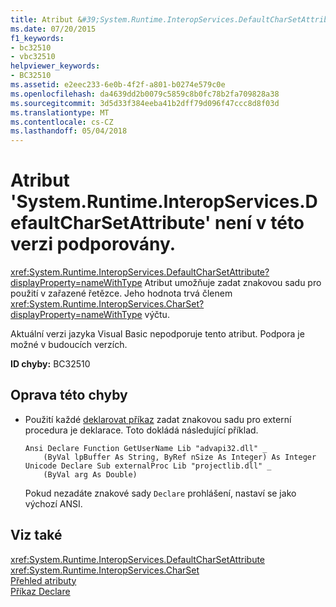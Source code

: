 ```yaml
---
title: Atribut &#39;System.Runtime.InteropServices.DefaultCharSetAttribute&#39; není v této verzi podporovány.
ms.date: 07/20/2015
f1_keywords:
- bc32510
- vbc32510
helpviewer_keywords:
- BC32510
ms.assetid: e2eec233-6e0b-4f2f-a801-b0274e579c0e
ms.openlocfilehash: da4639dd2b0079c5859c8b0fc78b2fa709828a38
ms.sourcegitcommit: 3d5d33f384eeba41b2dff79d096f47ccc8d8f03d
ms.translationtype: MT
ms.contentlocale: cs-CZ
ms.lasthandoff: 05/04/2018
---
```

# <a name="attribute-39systemruntimeinteropservicesdefaultcharsetattribute39-is-not-supported-in-this-version"></a>Atribut &#39;System.Runtime.InteropServices.DefaultCharSetAttribute&#39; není v této verzi podporovány.
<xref:System.Runtime.InteropServices.DefaultCharSetAttribute?displayProperty=nameWithType> Atribut umožňuje zadat znakovou sadu pro použití v zařazené řetězce. Jeho hodnota trvá členem <xref:System.Runtime.InteropServices.CharSet?displayProperty=nameWithType> výčtu.  
  
 Aktuální verzi jazyka Visual Basic nepodporuje tento atribut. Podpora je možné v budoucích verzích.  
  
 **ID chyby:** BC32510  
  
## <a name="to-correct-this-error"></a>Oprava této chyby  
  
-   Použití každé [deklarovat příkaz](../../visual-basic/language-reference/statements/declare-statement.md) zadat znakovou sadu pro externí procedura je deklarace. Toto dokládá následující příklad.  
  
    ```  
    Ansi Declare Function GetUserName Lib "advapi32.dll" _  
        (ByVal lpBuffer As String, ByRef nSize As Integer) As Integer  
    Unicode Declare Sub externalProc Lib "projectlib.dll" _  
        (ByVal arg As Double)  
    ```  
  
     Pokud nezadáte znakové sady `Declare` prohlášení, nastaví se jako výchozí ANSI.  
  
## <a name="see-also"></a>Viz také  
 <xref:System.Runtime.InteropServices.DefaultCharSetAttribute>  
 <xref:System.Runtime.InteropServices.CharSet>  
 [Přehled atributy](~/docs/visual-basic/programming-guide/concepts/attributes/index.md)  
 [Příkaz Declare](../../visual-basic/language-reference/statements/declare-statement.md)
